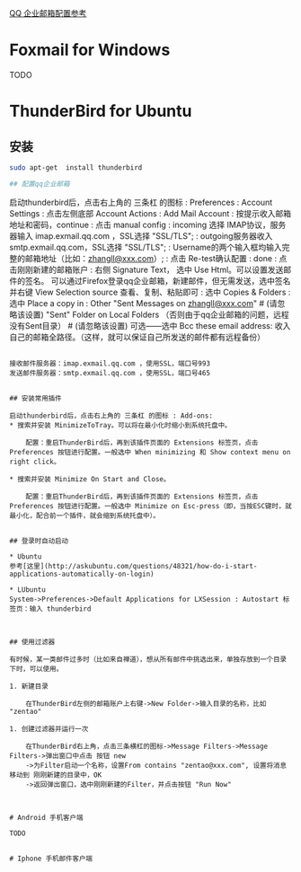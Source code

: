 [QQ 企业邮箱配置参考](http://service.exmail.qq.com/cgi-bin/help?subtype=1&&id=28&&no=1000564)

# Foxmail for Windows

TODO

# ThunderBird for Ubuntu

## 安装

```bash
sudo apt-get  install thunderbird

## 配置qq企业邮箱

```
启动thunderbird后，点击右上角的 三条杠 的图标
    : Preferences
    : Account Settings
    : 点击左侧底部 Account Actions
        : Add Mail Account
            : 按提示收入邮箱地址和密码，continue
            : 点击 manual config
                : incoming 选择 IMAP协议，服务器输入 imap.exmail.qq.com ，SSL选择 "SSL/TLS";
                : outgoing服务器收入 smtp.exmail.qq.com，SSL选择 "SSL/TLS";
                : Username的两个输入框均输入完整的邮箱地址（比如：zhangll@xxx.com）;
                : 点击 Re-test确认配置
                : done
    : 点击刚刚新建的邮箱账户
        : 右侧 Signature Text， 选中 Use Html。可以设置发送邮件的签名。
          可以通过Firefox登录qq企业邮箱，新建邮件，但无需发送，选中签名并右键 View Selection source 查看、复制、粘贴即可
        : 选中 Copies & Folders
            : 选中 Place a copy in : Other "Sent Messages on zhangll@xxx.com"
              # (请忽略该设置) "Sent" Folder on Local Folders （否则由于qq企业邮箱的问题，远程没有Sent目录）
              # (请忽略该设置) 可选——选中 Bcc these email address: 收入自己的邮箱全路径。（这样，就可以保证自己所发送的邮件都有远程备份）
```

接收邮件服务器：imap.exmail.qq.com ，使用SSL，端口号993
发送邮件服务器：smtp.exmail.qq.com ，使用SSL，端口号465


## 安装常用插件

启动thunderbird后，点击右上角的 三条杠 的图标 : Add-ons:
* 搜索并安装 MinimizeToTray。可以将在最小化时缩小到系统托盘中。

    配置：重启ThunderBird后，再到该插件页面的 Extensions 标签页，点击 Preferences 按钮进行配置。一般选中 When minimizing 和 Show context menu on right click。

* 搜索并安装 Minimize On Start and Close。

    配置：重启ThunderBird后，再到该插件页面的 Extensions 标签页，点击 Preferences 按钮进行配置。一般选中 Minimize on Esc-press（即，当按ESC键时，就最小化，配合前一个插件，就会缩到系统托盘中）。


## 登录时自动启动

* Ubuntu
参考[这里](http://askubuntu.com/questions/48321/how-do-i-start-applications-automatically-on-login)

* LUbuntu
System->Preferences->Default Applications for LXSession : Autostart 标签页：输入 thunderbird



## 使用过滤器

有时候，某一类邮件过多时（比如来自禅道），想从所有邮件中挑选出来，单独存放到一个目录下时，可以使用。

1. 新建目录

    在ThunderBird左侧的邮箱账户上右键->New Folder->输入目录的名称，比如 "zentao"

1. 创建过滤器并运行一次

    在ThunderBird右上角，点击三条横杠的图标->Message Filters->Message Filters->弹出窗口中点击 按钮 new
    ->为Filter启动一个名称，设置From contains "zentao@xxx.com", 设置将消息移动到 刚刚新建的目录中，OK
    ->返回弹出窗口，选中刚刚新建的Filter，并点击按钮 "Run Now"



# Android 手机客户端

TODO


# Iphone 手机邮件客户端
